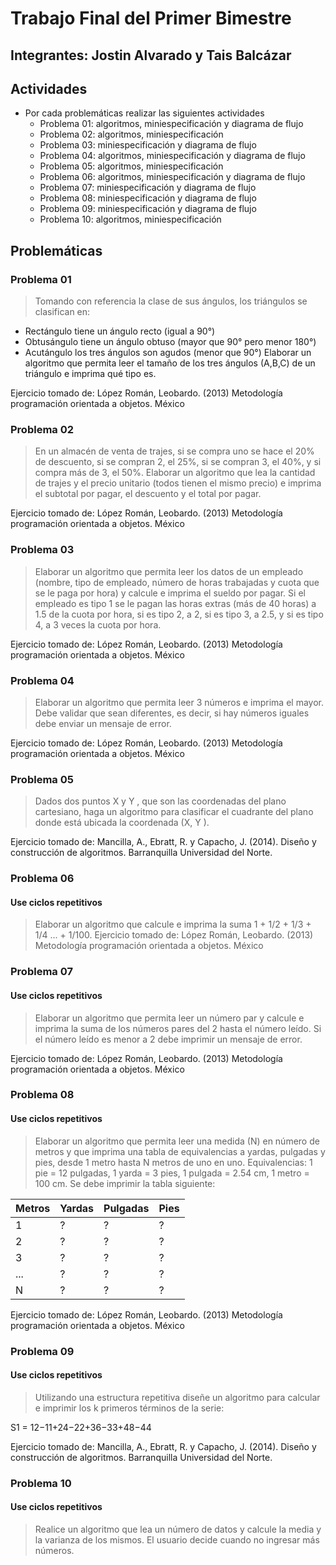 # Trabajo Final del Primer Bimestre
## Integrantes: Jostin Alvarado y Tais Balcázar 

## Actividades

* Por cada problemáticas realizar las siguientes actividades
	* Problema 01: algoritmos, miniespecificación y diagrama de flujo
	* Problema 02: algoritmos, miniespecificación
	* Problema 03: miniespecificación y diagrama de flujo
	* Problema 04: algoritmos, miniespecificación y diagrama de flujo
	* Problema 05: algoritmos, miniespecificación
	* Problema 06: algoritmos, miniespecificación y diagrama de flujo
	* Problema 07: miniespecificación y diagrama de flujo
	* Problema 08: miniespecificación y diagrama de flujo
	* Problema 09: miniespecificación y diagrama de flujo
	* Problema 10: algoritmos, miniespecificación
	
## Problemáticas

### Problema 01
> Tomando con referencia la clase de sus ángulos, los triángulos se clasifican en: 
  -	Rectángulo tiene un ángulo recto (igual a 90°)
  -	Obtusángulo tiene un ángulo obtuso (mayor que 90° pero menor 180°)
  -	Acutángulo los tres ángulos son agudos (menor que 90°)
  Elaborar un algoritmo que permita leer el tamaño de los tres ángulos (A,B,C) de un triángulo e imprima qué tipo es. 
  
 Ejercicio tomado de: López Román, Leobardo. (2013) Metodología programación orientada a objetos. México
 
### Problema 02
> En un almacén de venta de trajes, si se compra uno se hace el 20% de descuento, si se compran 2, el 25%, si se compran 3, el 40%, y si compra más de 3, el 50%. Elaborar un algoritmo que lea la cantidad de trajes y el precio unitario (todos tienen el mismo precio) e imprima el subtotal por pagar, el descuento y el total por pagar.

 Ejercicio tomado de: López Román, Leobardo. (2013) Metodología programación orientada a objetos. México

### Problema 03
> Elaborar un algoritmo que permita leer los datos de un empleado (nombre, tipo de empleado, número de horas trabajadas y cuota que se le paga por hora) y calcule e imprima el sueldo por pagar. Si el empleado es tipo 1 se le pagan las horas extras (más de 40 horas) a 1.5 de la cuota por hora, si es tipo 2, a 2, si es tipo 3, a 2.5, y si es tipo 4, a 3 veces la cuota por hora.

 Ejercicio tomado de: López Román, Leobardo. (2013) Metodología programación orientada a objetos. México

### Problema 04
> Elaborar un algoritmo que permita leer 3 números e imprima el mayor. Debe validar que sean diferentes, es decir, si hay números iguales debe enviar un mensaje de error.

Ejercicio tomado de: López Román, Leobardo. (2013) Metodología programación orientada a objetos. México
### Problema 05
> Dados dos puntos X y Y , que son las coordenadas del plano cartesiano,
haga un algoritmo para clasificar el cuadrante del plano donde está ubicada la coordenada (X, Y ).

Ejercicio tomado de: Mancilla, A., Ebratt, R. y Capacho, J. (2014). Diseño y construcción de algoritmos. Barranquilla Universidad del Norte.

### Problema 06
#### Use ciclos repetitivos
>  Elaborar un algoritmo que calcule e imprima la suma 1 + 1/2 + 1/3 + 1/4 ... + 1/100.
Ejercicio tomado de: López Román, Leobardo. (2013) Metodología programación orientada a objetos. México

### Problema 07
#### Use ciclos repetitivos
> Elaborar un algoritmo que permita leer un número par y calcule e imprima la suma de los números pares del 2 hasta el número leído. Si el número leído es menor a 2 debe imprimir un mensaje de error.

Ejercicio tomado de: López Román, Leobardo. (2013) Metodología programación orientada a objetos. México

### Problema 08
#### Use ciclos repetitivos
> Elaborar un algoritmo que permita leer una medida (N) en número de metros y que imprima una tabla de equivalencias a yardas, pulgadas y pies, desde 1 metro hasta N metros de uno en uno. Equivalencias: 1 pie = 12 pulgadas, 1 yarda = 3 pies, 1 pulgada = 2.54 cm, 1 metro = 100 cm. Se debe imprimir la tabla siguiente:

| Metros |Yardas |Pulgadas |Pies |
| --- | --- | ----- | --- |
|1 | ? | ?| ? |
|2 | ? | ?| ?|
|3 |  ?  | ?| ?|
|... |  ?  | ? | ?|
|N | ? | ?| ?|

Ejercicio tomado de: López Román, Leobardo. (2013) Metodología programación orientada a objetos. México

### Problema 09
#### Use ciclos repetitivos
> Utilizando una estructura repetitiva diseñe un algoritmo para calcular e imprimir los k primeros términos de la serie:

S1 = 12−11+24−22+36−33+48−44

Ejercicio tomado de: Mancilla, A., Ebratt, R. y Capacho, J. (2014). Diseño y construcción de algoritmos. Barranquilla Universidad del Norte.

### Problema 10
#### Use ciclos repetitivos
> Realice un algoritmo que lea un número de datos y calcule la media y la varianza de los mismos. El usuario decide cuando no ingresar más números.
